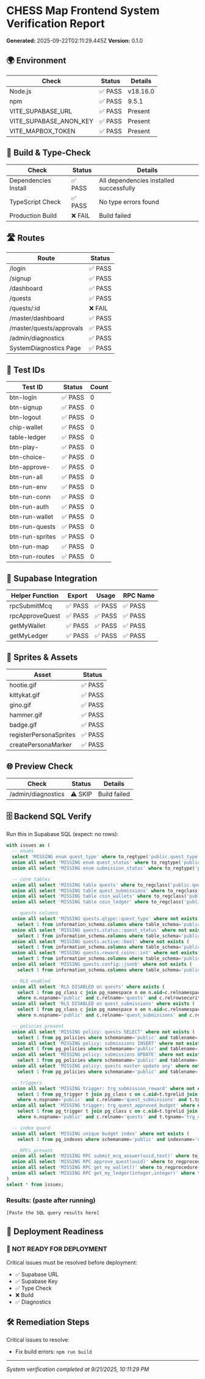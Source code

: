 # CHESS Map Frontend System Verification Report

**Generated:** 2025-09-22T02:11:29.445Z
**Version:** 0.1.0

## 🌍 Environment

| Check | Status | Details |
|-------|--------|---------|
| Node.js | ✅ PASS | v18.16.0 |
| npm | ✅ PASS | 9.5.1 |
| VITE_SUPABASE_URL | ✅ PASS | Present |
| VITE_SUPABASE_ANON_KEY | ✅ PASS | Present |
| VITE_MAPBOX_TOKEN | ✅ PASS | Present |

## 🔨 Build & Type-Check

| Check | Status | Details |
|-------|--------|---------|
| Dependencies Install | ✅ PASS | All dependencies installed successfully |
| TypeScript Check | ✅ PASS | No type errors found |
| Production Build | ❌ FAIL | Build failed |

## 🛣️ Routes

| Route | Status |
|-------|--------|
| /login | ✅ PASS |
| /signup | ✅ PASS |
| /dashboard | ✅ PASS |
| /quests | ✅ PASS |
| /quests/:id | ❌ FAIL |
| /master/dashboard | ✅ PASS |
| /master/quests/approvals | ✅ PASS |
| /admin/diagnostics | ✅ PASS |
| SystemDiagnostics Page | ✅ PASS |

## 🎯 Test IDs

| Test ID | Status | Count |
|---------|--------|-------|
| btn-login | ✅ PASS | 0 |
| btn-signup | ✅ PASS | 0 |
| btn-logout | ✅ PASS | 0 |
| chip-wallet | ✅ PASS | 0 |
| table-ledger | ✅ PASS | 0 |
| btn-play- | ✅ PASS | 0 |
| btn-choice- | ✅ PASS | 0 |
| btn-approve- | ✅ PASS | 0 |
| btn-run-all | ✅ PASS | 0 |
| btn-run-env | ✅ PASS | 0 |
| btn-run-conn | ✅ PASS | 0 |
| btn-run-auth | ✅ PASS | 0 |
| btn-run-wallet | ✅ PASS | 0 |
| btn-run-quests | ✅ PASS | 0 |
| btn-run-sprites | ✅ PASS | 0 |
| btn-run-map | ✅ PASS | 0 |
| btn-run-routes | ✅ PASS | 0 |

## 🔗 Supabase Integration

| Helper Function | Export | Usage | RPC Name |
|----------------|---------|-------|----------|
| rpcSubmitMcq | ✅ PASS | ✅ PASS | ✅ PASS |
| rpcApproveQuest | ✅ PASS | ✅ PASS | ✅ PASS |
| getMyWallet | ✅ PASS | ✅ PASS | ✅ PASS |
| getMyLedger | ✅ PASS | ✅ PASS | ✅ PASS |

## 🎨 Sprites & Assets

| Asset | Status |
|-------|--------|
| hootie.gif | ✅ PASS |
| kittykat.gif | ✅ PASS |
| gino.gif | ✅ PASS |
| hammer.gif | ✅ PASS |
| badge.gif | ✅ PASS |
| registerPersonaSprites | ✅ PASS |
| createPersonaMarker | ✅ PASS |

## 🌐 Preview Check

| Check | Status | Details |
|-------|--------|---------|
| /admin/diagnostics | ⚠️ SKIP | Build failed |

## 🗄️ Backend SQL Verify

Run this in Supabase SQL (expect: no rows):

```sql
with issues as (
  -- enums
  select 'MISSING enum quest_type' where to_regtype('public.quest_type') is null
  union all select 'MISSING enum quest_status' where to_regtype('public.quest_status') is null
  union all select 'MISSING enum submission_status' where to_regtype('public.submission_status') is null

  -- core tables
  union all select 'MISSING table quests' where to_regclass('public.quests') is null
  union all select 'MISSING table quest_submissions' where to_regclass('public.quest_submissions') is null
  union all select 'MISSING table coin_wallets' where to_regclass('public.coin_wallets') is null
  union all select 'MISSING table coin_ledger' where to_regclass('public.coin_ledger') is null

  -- quests columns
  union all select 'MISSING quests.qtype::quest_type' where not exists (
    select 1 from information_schema.columns where table_schema='public' and table_name='quests' and column_name='qtype' and udt_name='quest_type')
  union all select 'MISSING quests.status::quest_status' where not exists (
    select 1 from information_schema.columns where table_schema='public' and table_name='quests' and column_name='status' and udt_name='quest_status')
  union all select 'MISSING quests.active::bool' where not exists (
    select 1 from information_schema.columns where table_schema='public' and table_name='quests' and column_name='active' and udt_name='bool')
  union all select 'MISSING quests.reward_coins::int' where not exists (
    select 1 from information_schema.columns where table_schema='public' and table_name='quests' and column_name='reward_coins')
  union all select 'MISSING quests.config::jsonb' where not exists (
    select 1 from information_schema.columns where table_schema='public' and table_name='quests' and column_name='config' and udt_name='jsonb')

  -- RLS enabled
  union all select 'RLS DISABLED on quests' where exists (
    select 1 from pg_class c join pg_namespace n on n.oid=c.relnamespace
    where n.nspname='public' and c.relname='quests' and c.relrowsecurity=false)
  union all select 'RLS DISABLED on quest_submissions' where exists (
    select 1 from pg_class c join pg_namespace n on n.oid=c.relnamespace
    where n.nspname='public' and c.relname='quest_submissions' and c.relrowsecurity=false)

  -- policies present
  union all select 'MISSING policy: quests SELECT' where not exists (
    select 1 from pg_policies where schemaname='public' and tablename='quests' and lower(cmd)='select')
  union all select 'MISSING policy: submissions INSERT' where not exists (
    select 1 from pg_policies where schemaname='public' and tablename='quest_submissions' and lower(cmd)='insert')
  union all select 'MISSING policy: submissions UPDATE' where not exists (
    select 1 from pg_policies where schemaname='public' and tablename='quest_submissions' and lower(cmd)='update')
  union all select 'MISSING policy: quests master update any' where not exists (
    select 1 from pg_policies where schemaname='public' and tablename='quests' and policyname='quests: master update any')

  -- triggers
  union all select 'MISSING trigger: trg_submission_reward' where not exists (
    select 1 from pg_trigger t join pg_class c on c.oid=t.tgrelid join pg_namespace n on n.oid=c.relnamespace
    where n.nspname='public' and c.relname='quest_submissions' and t.tgname='trg_submission_reward')
  union all select 'MISSING trigger: trg_quest_approved_budget' where not exists (
    select 1 from pg_trigger t join pg_class c on c.oid=t.tgrelid join pg_namespace n on n.oid=c.relnamespace
    where n.nspname='public' and c.relname='quests' and t.tgname='trg_quest_approved_budget')

  -- index guard
  union all select 'MISSING unique budget index' where not exists (
    select 1 from pg_indexes where schemaname='public' and indexname='uq_coin_ledger_budget_one_per_quest')

  -- RPCs present
  union all select 'MISSING RPC submit_mcq_answer(uuid,text)' where to_regprocedure('public.submit_mcq_answer(uuid,text)') is null
  union all select 'MISSING RPC approve_quest(uuid)' where to_regprocedure('public.approve_quest(uuid)') is null
  union all select 'MISSING RPC get_my_wallet()' where to_regprocedure('public.get_my_wallet()') is null
  union all select 'MISSING RPC get_my_ledger(integer,integer)' where to_regprocedure('public.get_my_ledger(integer,integer)') is null
)
select * from issues;
```

### Results: (paste after running)

```
[Paste the SQL query results here]
```

## 🚀 Deployment Readiness

### 🔴 NOT READY FOR DEPLOYMENT

Critical issues must be resolved before deployment:
- ✅ Supabase URL
- ✅ Supabase Key
- ✅ Type Check
- ❌ Build
- ✅ Diagnostics

## 🛠️ Remediation Steps

Critical issues to resolve:
- Fix build errors: `npm run build`

---

*System verification completed at 9/21/2025, 10:11:29 PM*
